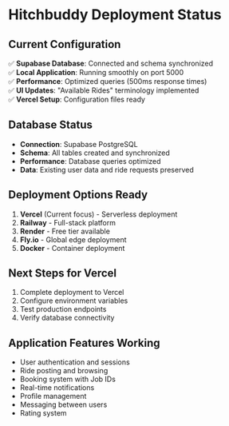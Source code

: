 # Hitchbuddy Deployment Status

## Current Configuration
✅ **Supabase Database**: Connected and schema synchronized  
✅ **Local Application**: Running smoothly on port 5000  
✅ **Performance**: Optimized queries (500ms response times)  
✅ **UI Updates**: "Available Rides" terminology implemented  
✅ **Vercel Setup**: Configuration files ready  

## Database Status
- **Connection**: Supabase PostgreSQL
- **Schema**: All tables created and synchronized
- **Performance**: Database queries optimized
- **Data**: Existing user data and ride requests preserved

## Deployment Options Ready
1. **Vercel** (Current focus) - Serverless deployment
2. **Railway** - Full-stack platform 
3. **Render** - Free tier available
4. **Fly.io** - Global edge deployment
5. **Docker** - Container deployment

## Next Steps for Vercel
1. Complete deployment to Vercel
2. Configure environment variables
3. Test production endpoints
4. Verify database connectivity

## Application Features Working
- User authentication and sessions
- Ride posting and browsing
- Booking system with Job IDs
- Real-time notifications
- Profile management
- Messaging between users
- Rating system